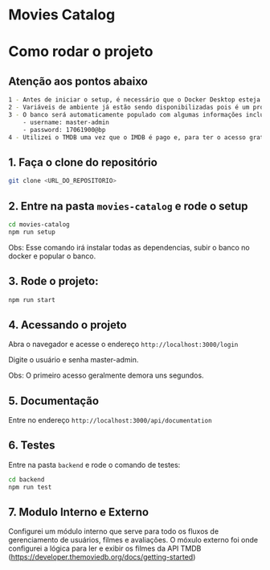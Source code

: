 # Movies Catalog

# Como rodar o projeto

## Atenção aos pontos abaixo

```bash
1 - Antes de iniciar o setup, é necessário que o Docker Desktop esteja em execução.
2 - Variáveis de ambiente já estão sendo disponibilizadas pois é um projeto de teste.
3 - O banco será automaticamente populado com algumas informações incluindo um usuário 'admin' e 3 usuários 'user'
    - username: master-admin
    - password: 17061900@bp
4 - Utilizei o TMDB uma vez que o IMDB é pago e, para ter o acesso gratuito, é necessário enviar uma solicitação que pode demorar até 5 dias.
```

## 1. Faça o clone do repositório

```bash
git clone <URL_DO_REPOSITORIO>
```


## 2. Entre na pasta ```movies-catalog``` e rode o setup

```bash
cd movies-catalog
npm run setup
```

Obs: Esse comando irá instalar todas as dependencias, subir o banco no docker e popular o banco.

## 3. Rode o projeto:

```bash
npm run start
```


## 4. Acessando o projeto

Abra o navegador e acesse o endereço ```http://localhost:3000/login```

Digite o usuário e senha master-admin.

Obs: O primeiro acesso geralmente demora uns segundos.


## 5. Documentação

Entre no endereço `http://localhost:3000/api/documentation`


## 6. Testes

Entre na pasta ```backend``` e rode o comando de testes:

```bash
cd backend
npm run test
```


## 7. Modulo Interno e Externo

Configurei um módulo interno que serve para todo os fluxos de gerenciamento de usuários, filmes e avaliações. O móxulo externo foi onde configurei a lógica para ler e exibir os filmes da API TMDB (https://developer.themoviedb.org/docs/getting-started)
